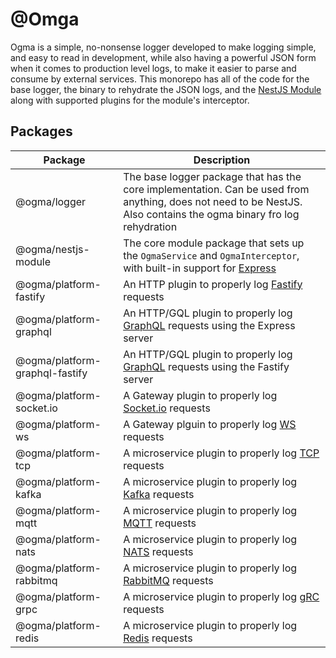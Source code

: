 # @Omga

Ogma is a simple, no-nonsense logger developed to make logging simple, and easy to read in development, while also having a powerful JSON form when it comes to production level logs, to make it easier to parse and consume by external services. This monorepo has all of the code for the base logger, the binary to rehydrate the JSON logs, and the [NestJS Module](https://nestjs.com) along with supported plugins for the module's interceptor. 

## Packages

| Package | Description |
| - | - |
| @ogma/logger | The base logger package that has the core implementation. Can be used from anything, does not need to be NestJS. Also contains the ogma binary fro log rehydration |
| @ogma/nestjs-module | The core module package that sets up the `OgmaService` and `OgmaInterceptor`, with built-in support for [Express](https://expressjs.com) |
| @ogma/platform-fastify | An HTTP plugin to properly log [Fastify](https://www.fastify.io/) requests |
| @ogma/platform-graphql | An HTTP/GQL plugin to properly log [GraphQL](https://www.apollographql.com/docs/) requests using the Express server |
| @ogma/platform-graphql-fastify | An HTTP/GQL plugin to properly log [GraphQL](https://www.apollographql.com/docs/) requests using the Fastify server |
| @ogma/platform-socket.io | A Gateway plugin to properly log [Socket.io](https://socket.io) requests |
| @ogma/platform-ws | A Gateway plguin to properly log [WS](https://github.com/websockets/ws) requests |
| @ogma/platform-tcp | A microservice plugin to properly log [TCP](https://docs.nestjs.com/microservices/basics) requests |
| @ogma/platform-kafka | A microservice plugin to properly log [Kafka](https://docs.nestjs.com/microservices/kafka) requests |
| @ogma/platform-mqtt | A microservice plugin to properly log [MQTT](https://docs.nestjs.com/microservices/mqtt) requests|
| @ogma/platform-nats | A microservice plugin to properly log [NATS](https://docs.nestjs.com/microservices/nats) requests |
| @ogma/platform-rabbitmq | A microservice plugin to properly log [RabbitMQ](https://docs.nestjs.com/microservices/rabbitmq) requests |
| @ogma/platform-grpc | A microservice plugin to properly log [gRC](https://docs.nestjs.com/microservices/gRPC) requests |
| @ogma/platform-redis | A microservice plugin to properly log [Redis](https://docs.nestjs.com/microservices/redis) requests |